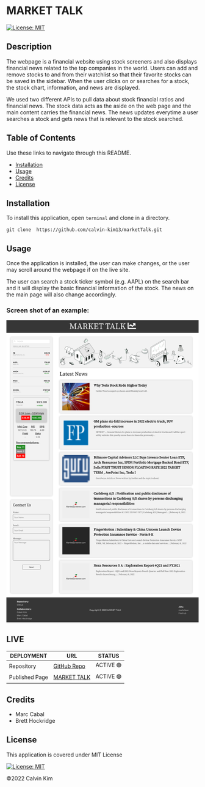 # MARKET TALK
[![License: MIT](https://img.shields.io/badge/License-MIT-blue.svg)](https://opensource.org/licenses/MIT)

## Description

The webpage is a financial website using stock screeners and also displays financial news related to the top companies in the world. Users can add and remove stocks to and from their watchlist so that their favorite stocks can be saved in the sidebar. When the user clicks on or searches for a stock, the stock chart, information, and news are displayed.

We used two different APIs to pull data about stock financial ratios and financial news. The stock data acts as the aside on the web page and the main content carries the financial news. The news updates everytime a user searches a stock and gets news that is relevant to the stock searched.

## Table of Contents

Use these links to navigate through this README.

- [Installation](#installation)
- [Usage](#usage)
- [Credits](#credits)
- [License](#license)

## Installation

To install this application, open `terminal` and clone in a directory.
 
    git clone  https://github.com/calvin-kim13/marketTalk.git

## Usage

Once the application is installed, the user can make changes, or the user may scroll around the webpage if on the live site. 

The user can search a stock ticker symbol (e.g. AAPL) on the search bar and it will display the basic financial information of the stock. The news on the main page will also change accordingly.

### Screen shot of an example:
![Alt text](/assets/img/screenshot.png?raw=true "Optional Title")

## LIVE
| DEPLOYMENT | URL | STATUS |
| ---------- | --- | ------ |
| Repository  | [GitHub Repo](https://github.com/calvin-kim13/marketTalk ) |  ACTIVE 🟢   |
| Published Page  | [MARKET TALK](https://calvin-kim13.github.io/marketTalk/ ) |  ACTIVE 🟢   |
    
## Credits

- Marc Cabal
- Brett Hockridge

## License

This application is covered under MIT License    

[![License: MIT](https://img.shields.io/badge/License-MIT-blue.svg)](https://opensource.org/licenses/MIT)

©2022 Calvin Kim

